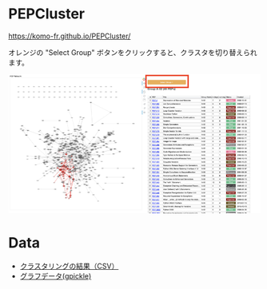 # PEPCluster

https://komo-fr.github.io/PEPCluster/


オレンジの "Select Group" ボタンをクリックすると、クラスタを切り替えられます。

![capture](image/capture.png)

# Data
- [クラスタリングの結果（CSV）](https://github.com/komo-fr/PEPCluster/blob/master/data/clustering_result.csv)
- [グラフデータ(gpickle)](https://github.com/komo-fr/PEPCluster/blob/master/data/pep_graph_with_position.gpickle)
